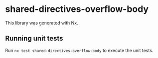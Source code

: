 # shared-directives-overflow-body

This library was generated with [Nx](https://nx.dev).

## Running unit tests

Run `nx test shared-directives-overflow-body` to execute the unit tests.
